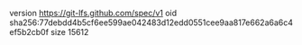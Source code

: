version https://git-lfs.github.com/spec/v1
oid sha256:77debdd4b5cf6ee599ae042483d12edd0551cee9aa817e662a6a6c4ef5b2cb0f
size 15612
